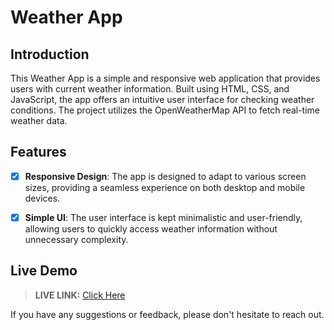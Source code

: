 # Weather App

## Introduction

This Weather App is a simple and responsive web application that provides users with current weather information. Built using HTML, CSS, and JavaScript, the app offers an intuitive user interface for checking weather conditions. The project utilizes the OpenWeatherMap API to fetch real-time weather data.

## Features

* [x] **Responsive Design**: The app is designed to adapt to various screen sizes, providing a seamless experience on both desktop and mobile devices.

* [x] **Simple UI**: The user interface is kept minimalistic and user-friendly, allowing users to quickly access weather information without unnecessary complexity.

## Live Demo

> __LIVE LINK:__ [Click Here](https://yuvrajshrirame.github.io/javascript-projects/03-weather-app/index.html "Open Password Generator Project")

If you have any suggestions or feedback, please don't hesitate to reach out.